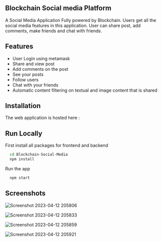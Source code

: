 

##  Blockchain Social media Platform

A Social Media Application Fully powered by Blockchain. Users get all the social media features in this application. User can share post, add comments, make friends and chat with friends.

## Features

- User Login using metamask
- Share and view post
- Add comments on the post
- See your posts
- Follow users
- Chat with your friends
- Automatic content filtering on textual and image content that is shared


## Installation

The web application is hosted here : 


## Run Locally
First install all packages for frontend and backend

```bash
  cd Blockchain-Social-Media
  npm install
```

Run the app

```bash
  npm start
```


## Screenshots

![Screenshot 2023-04-12 205806](https://user-images.githubusercontent.com/73870072/231508564-e719e63f-aa0d-4f58-b8b7-a286b7fe1f24.png)

![Screenshot 2023-04-12 205833](https://user-images.githubusercontent.com/73870072/231508391-9d1ea4f4-1042-49e3-b0ff-d9e5211bcd94.png)

![Screenshot 2023-04-12 205859](https://user-images.githubusercontent.com/73870072/231507948-8b859ac8-8d7f-49d7-b5b7-e1203bfbbaf3.png)

![Screenshot 2023-04-12 205921](https://user-images.githubusercontent.com/73870072/231507984-ad40907b-0cd1-458a-97f9-e211fd83410e.png)

